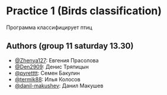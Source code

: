 # Practice 1 (Birds classification)

Программа классифицирует птиц

## Authors (group 11 saturday 13.30)

- [@Zhenya127](https://github.com/Zhenya127): Евгения Прасолова
- [@Den2909](https://github.com/Den2909): Денис Тряпицын
- [@pyretttt](https://github.com/pyretttt): Семен Бакулин
- [@termik88](https://github.com/termik88): Илья Колосов
- [@danil-makushev](https://github.com/danil-makushev): Данил Макушев

